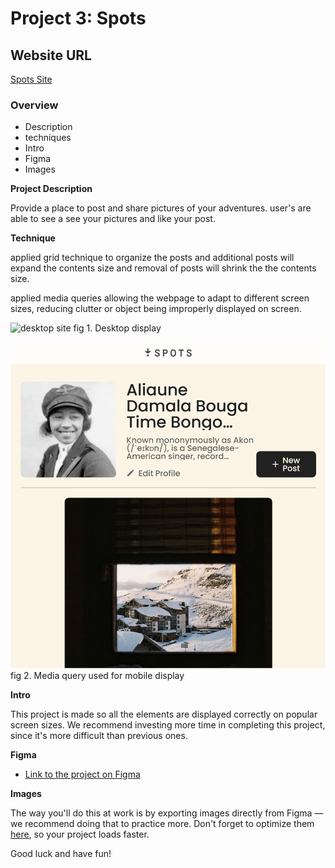 # Project 3: Spots

## Website URL

[Spots Site](https://softwareapprentice.github.io/se_project_spots/)

### Overview

- Description
- techniques
- Intro
- Figma
- Images

**Project Description**

Provide a place to post and share pictures of your adventures.
user's are able to see a see your pictures and like your post.

**Technique**

applied grid technique to organize the posts and additional posts will expand the contents size and removal of posts will shrink the the contents size.

applied media queries allowing the webpage to adapt to different screen sizes, reducing clutter or object being improperly displayed on screen.

![desktop site](./images/sprint_3_desktop_site_example.png)
fig 1. Desktop display

![mobile site](./images/sprint-3_mobile_site_example.png)
fig 2. Media query used for mobile display

**Intro**

This project is made so all the elements are displayed correctly on popular screen sizes. We recommend investing more time in completing this project, since it's more difficult than previous ones.

**Figma**

- [Link to the project on Figma](https://www.figma.com/file/BBNm2bC3lj8QQMHlnqRsga/Sprint-3-Project-%E2%80%94-Spots?type=design&node-id=2%3A60&mode=design&t=afgNFybdorZO6cQo-1)

**Images**

The way you'll do this at work is by exporting images directly from Figma — we recommend doing that to practice more. Don't forget to optimize them [here](https://tinypng.com/), so your project loads faster.

Good luck and have fun!
